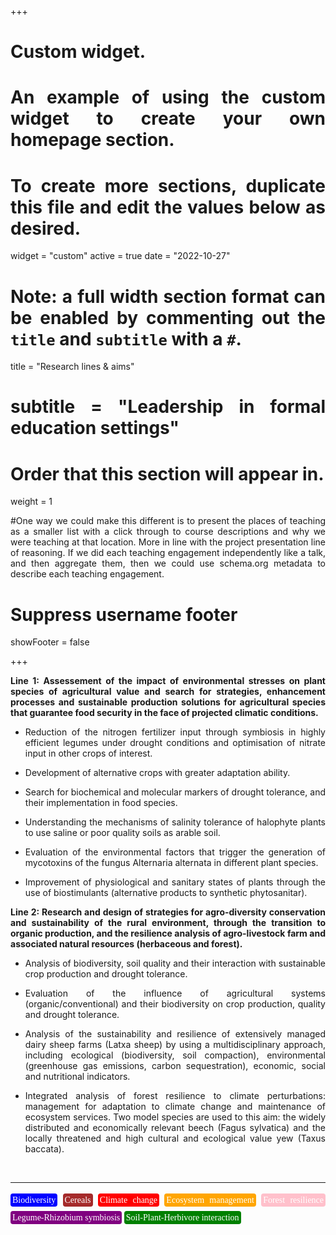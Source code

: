 +++
# Custom widget.
# An example of using the custom widget to create your own homepage section.
# To create more sections, duplicate this file and edit the values below as desired.
widget = "custom"
active = true
date = "2022-10-27"

# Note: a full width section format can be enabled by commenting out the `title` and `subtitle` with a `#`.
title = "Research lines & aims"
# subtitle = "Leadership in formal education settings"


# Order that this section will appear in.
weight = 1

#One way we could make this different is to present the places of teaching as a smaller list with a click through to course descriptions and why we were teaching at that location. More in line with the project presentation line of reasoning. If we did each teaching engagement independently like a talk, and then aggregate them, then we could use schema.org metadata to describe each teaching engagement.

# Suppress username footer
showFooter = false

+++

<body style="text-align:justify">

**Line 1: Assessement of the impact of environmental stresses on plant species of agricultural value and search for strategies, enhancement processes and sustainable production solutions for agricultural species that guarantee food security in the face of projected climatic conditions.**

+ Reduction of the nitrogen fertilizer input through symbiosis in highly efficient legumes under drought conditions and optimisation of nitrate input in other crops of interest.

+ Development of alternative crops with greater adaptation ability. 

+ Search for biochemical and molecular markers of drought tolerance, and their implementation in food species.

+ Understanding the mechanisms of salinity tolerance of halophyte plants to use saline or poor quality soils as arable soil.

+ Evaluation of the environmental factors that trigger the generation of mycotoxins of the fungus Alternaria alternata in different plant species.

+ Improvement of physiological and sanitary states of plants through the use of biostimulants (alternative products to synthetic phytosanitar).

**Line 2: Research and design of strategies for agro-diversity conservation and sustainability of the rural environment, through the transition to organic production, and the resilience analysis of agro-livestock farm and associated natural resources (herbaceous and forest).**

+ Analysis of biodiversity, soil quality and their interaction with sustainable crop production and drought tolerance.

+ Evaluation of the influence of agricultural systems (organic/conventional) and their biodiversity on crop production, quality and drought tolerance.

+ Analysis of the sustainability and resilience of extensively managed dairy sheep farms (Latxa sheep) by using a multidisciplinary approach, including ecological (biodiversity, soil compaction), environmental (greenhouse gas emissions, carbon sequestration), economic, social and nutritional indicators.

+ Integrated analysis of forest resilience to climate perturbations: management for adaptation to climate change and maintenance of ecosystem services. Two model species are used to this aim: the widely distributed and economically relevant beech (Fagus sylvatica) and the locally threatened and high cultural and ecological value yew (Taxus baccata).

</body>

<br>

---

<p style = "font-family:'Brush Script MT', cursive; line-height: 200%">
<span style="color:white; border-radius: 4px; padding: 3px; background-color:blue">Biodiversity</span>
<span style="color:white; border-radius: 4px; padding: 3px; background-color:brown">Cereals</span>
<span style="color:white; border-radius: 4px; padding: 3px; background-color:red">Climate change</span>
<span style="color:white; border-radius: 4px; padding: 3px; background-color:orange">Ecosystem management</span>
<span style="color:white; border-radius: 4px; padding: 3px; background-color:pink">Forest resilience</span>
<span style="color:white; border-radius: 4px; padding: 3px; background-color:purple">Legume-Rhizobium symbiosis</span>
<span style="color:white; border-radius: 4px; padding: 3px; background-color:green">Soil-Plant-Herbivore interaction</span>

</p>

